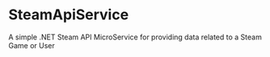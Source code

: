 # SteamApiService
A simple .NET Steam API MicroService for providing data related to a Steam Game or User
